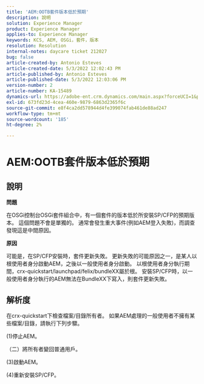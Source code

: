 ```yaml
---
title: 'AEM:OOTB套件版本低於預期'
description: 說明
solution: Experience Manager
product: Experience Manager
applies-to: Experience Manager
keywords: KCS, AEM, OSGi，套件，版本
resolution: Resolution
internal-notes: daycare ticket 212027
bug: false
article-created-by: Antonio Esteves
article-created-date: 5/3/2022 12:02:43 PM
article-published-by: Antonio Esteves
article-published-date: 5/3/2022 12:03:06 PM
version-number: 2
article-number: KA-15489
dynamics-url: https://adobe-ent.crm.dynamics.com/main.aspx?forceUCI=1&pagetype=entityrecord&etn=knowledgearticle&id=f65f45ef-d8ca-ec11-a7b5-6045bd00db33
exl-id: 673fd23d-4cea-460e-9879-6863d2365f6c
source-git-commit: e8f4ca2dd578944d4fe399074fab461de88ad247
workflow-type: tm+mt
source-wordcount: '185'
ht-degree: 2%

---
```


# AEM:OOTB套件版本低於預期

## 說明


<b>問題</b>

在OSGi控制台OSGi套件組合中，有一個套件的版本低於所安裝SP/CFP的預期版本。 這個問題不會是單獨的。 通常會發生重大事件(例如AEM登入失敗)，而調查發現這是中間原因。



<b>原因</b>

可能是，在SP/CFP安裝時，套件更新失敗。 更新失敗的可能原因之一，是某人以根使用者身分啟動AEM，之後以一般使用者身分啟動。 以根使用者身分執行期間，crx-quickstart/launchpad/felix/bundleXX屬於根。 安裝SP/CFP時，以一般使用者身分執行的AEM無法在BundleXX下寫入，則套件更新失敗。


## 解析度


在crx-quickstart下檢查檔案/目錄所有者。 如果AEM處理的一般使用者不擁有某些檔案/目錄，請執行下列步驟。

(1)停止AEM。

（二）將所有者變回普通用戶。

(3)啟動AEM。

(4)重新安裝SP/CFP。
